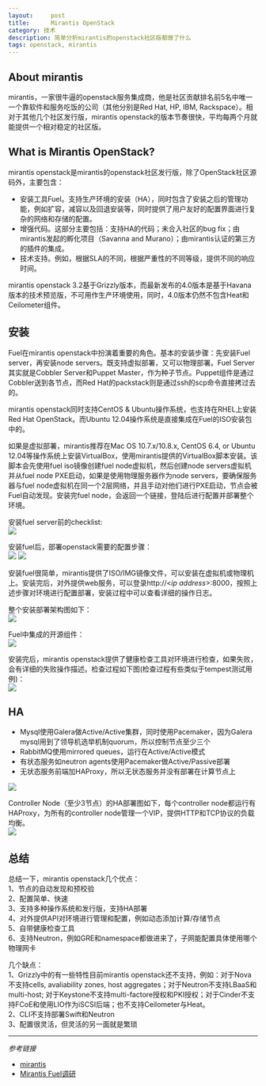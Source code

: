 ```yaml
---
layout:     post
title:      Mirantis OpenStack
category: 技术
description: 简单分析mirantis的openstack社区版都做了什么
tags: openstack, mirantis
---
```


## About mirantis
mirantis，一家很牛逼的openstack服务集成商，他是社区贡献排名前5名中唯一一个靠软件和服务吃饭的公司（其他分别是Red Hat, HP, IBM, Rackspace）。相对于其他几个社区发行版，mirantis openstack的版本节奏很快，平均每两个月就能提供一个相对稳定的社区版。

## What is Mirantis OpenStack?
mirantis openstack是mirantis的openstack社区发行版，除了OpenStack社区源码外，主要包含：  

- 安装工具Fuel。支持生产环境的安装（HA），同时包含了安装之后的管理功能，例如扩容，减容以及回退安装等，同时提供了用户友好的配置界面进行复杂的网络和存储的配置。  
- 增强代码。这部分主要包括：支持HA的代码；未合入社区的bug fix；由mirantis发起的孵化项目（Savanna and Murano）；由mirantis认证的第三方的插件的集成。  
- 技术支持。例如，根据SLA的不同，根据严重性的不同等级，提供不同的响应时间。

mirantis openstack 3.2基于Grizzly版本，而最新发布的4.0版本是基于Havana版本的技术预览版，不可用作生产环境使用，同时，4.0版本仍然不包含Heat和Ceilometer组件。

## 安装
Fuel在mirantis openstack中扮演着重要的角色。基本的安装步骤：先安装Fuel server，再安装node servers。既支持虚拟部署，又可以物理部署。Fuel Server其实就是Cobbler Server和Puppet Master，作为种子节点。Puppet组件是通过Cobbler送到各节点，而Red Hat的packstack则是通过ssh的scp命令直接拷过去的。
  
mirantis openstack同时支持CentOS & Ubuntu操作系统，也支持在RHEL上安装Red Hat OpenStack。而Ubuntu 12.04操作系统是直接集成在Fuel的ISO安装包中的。

如果是虚拟部署，mirantis推荐在Mac OS 10.7.x/10.8.x, CentOS 6.4, or Ubuntu 12.04等操作系统上安装VirtualBox，使用mirantis提供的VirtualBox脚本安装。该脚本会先使用fuel iso镜像创建fuel node虚拟机，然后创建node servers虚拟机并从fuel node PXE启动，如果是使用物理服务器作为node servers，要确保服务器与fuel node虚拟机在同一个2层网络，并且手动对他们进行PXE启动，节点会被Fuel自动发现。安装完fuel node，会返回一个链接，登陆后进行配置并部署整个环境。

安装fuel server前的checklist:  
![](/images/2013-11-19-mirantis-openstack/1.png)

安装fuel后，部署openstack需要的配置步骤：  
![](/images/2013-11-19-mirantis-openstack/2.png)
![](/images/2013-11-19-mirantis-openstack/3.png)

安装fuel很简单，mirantis提供了ISO/IMG镜像文件，可以安装在虚拟机或物理机上。安装完后，对外提供web服务，可以登录http://<*ip address*>:8000，按照上述步骤对环境进行配置部署，安装过程中可以查看详细的操作日志。

整个安装部署架构图如下：  
![](/images/2013-11-19-mirantis-openstack/4.png)

Fuel中集成的开源组件：  
![](/images/2013-11-19-mirantis-openstack/6.png)

安装完后，mirantis openstack提供了健康检查工具对环境进行检查，如果失败，会有详细的失败操作描述。检查过程如下图(检查过程有些类似于tempest测试用例)：  
![](/images/2013-11-19-mirantis-openstack/5.png)

## HA

- Mysql使用Galera做Active/Active集群，同时使用Pacemaker，因为Galera mysql用到了领导机选举机制quorum，所以控制节点至少三个  
- RabbitMQ使用mirrored queues，运行在Active/Active模式  
- 有状态服务如neutron agents使用Pacemaker做Active/Passive部署  
- 无状态服务前端加HAProxy，所以无状态服务并没有部署在计算节点上  

![](/images/2013-11-19-mirantis-openstack/7.png)

Controller Node（至少3节点）的HA部署图如下，每个controller node都运行有HAProxy，为所有的controller node管理一个VIP，提供HTTP和TCP协议的负载均衡。  
![](/images/2013-11-19-mirantis-openstack/8.png)

## 总结
总结一下，mirantis openstack几个优点：  
1、节点的自动发现和预校验  
2、配置简单、快速  
3、支持多种操作系统和发行版，支持HA部署  
4、对外提供API对环境进行管理和配置，例如动态添加计算/存储节点  
5、自带健康检查工具  
6、支持Neutron，例如GRE和namespace都做进来了，子网能配置具体使用哪个物理网卡

几个缺点：  
1、Grizzly中的有一些特性目前mirantis openstack还不支持，例如：对于Nova不支持cells, avaliability zones, host aggregates；对于Neutron不支持LBaaS和multi-host; 对于Keystone不支持multi-factore授权和PKI授权；对于Cinder不支持FCoE和使用LIO作为iSCSI后端；也不支持Ceilometer与Heat。  
2、CLI不支持部署Swift和Neutron  
3、配置很灵活，但灵活的另一面就是繁琐

----------
*参考链接*

- [mirantis](http://software.mirantis.com/)  
- [Mirantis Fuel调研](http://www.openstack.cn/p383.html)

